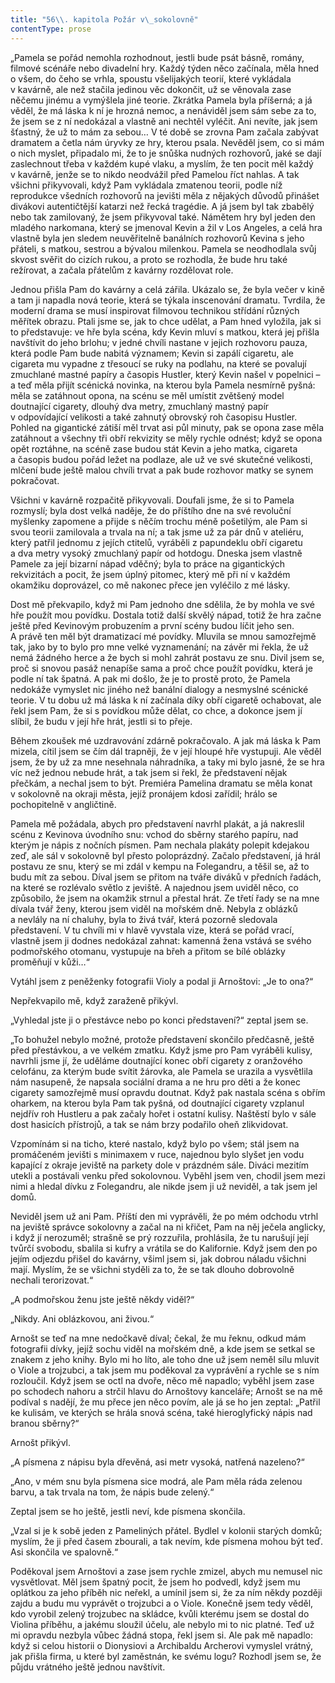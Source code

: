 ```yaml
---
title: "56\\. kapitola Požár v\_sokolovně"
contentType: prose
---
```


<section>

„Pamela se pořád nemohla rozhodnout, jestli bude psát básně, romány, filmové scénáře nebo divadelní hry. Každý týden něco začínala, měla hned o všem, do čeho se vrhla, spoustu všelijakých teorií, které vykládala v kavárně, ale než stačila jedinou věc dokončit, už se věnovala zase něčemu jinému a vymýšlela jiné teorie. Zkrátka Pamela byla příšerná; a já věděl, že má láska k ní je hrozná nemoc, a nenáviděl jsem sám sebe za to, že jsem se z ní nedokázal a vlastně ani nechtěl vyléčit. Ani nevíte, jak jsem šťastný, že už to mám za sebou… V té době se zrovna Pam začala zabývat dramatem a četla nám úryvky ze hry, kterou psala. Nevěděl jsem, co si mám o nich myslet, připadalo mi, že to je snůška nudných rozhovorů, jaké se dají zaslechnout třeba v každém kupé vlaku, a myslím, že ten pocit měl každý v kavárně, jenže se to nikdo neodvážil před Pamelou říct nahlas. A tak všichni přikyvovali, když Pam vykládala zmatenou teorii, podle níž reprodukce všedních rozhovorů na jevišti měla z nějakých důvodů přinášet divákovi autentičtější katarzi než řecká tragédie. A já jsem byl tak zbabělý nebo tak zamilovaný, že jsem přikyvoval také. Námětem hry byl jeden den mladého narkomana, který se jmenoval Kevin a žil v Los Angeles, a celá hra vlastně byla jen sledem neuvěřitelně banálních rozhovorů Kevina s jeho přáteli, s matkou, sestrou a bývalou milenkou. Pamela se neodhodlala svůj skvost svěřit do cizích rukou, a proto se rozhodla, že bude hru také režírovat, a začala přátelům z kavárny rozdělovat role.

Jednou přišla Pam do kavárny a celá zářila. Ukázalo se, že byla večer v kině a tam ji napadla nová teorie, která se týkala inscenování dramatu. Tvrdila, že moderní drama se musí inspirovat filmovou technikou střídání různých měřítek obrazu. Ptali jsme se, jak to chce udělat, a Pam hned vyložila, jak si to představuje: ve hře byla scéna, kdy Kevin mluví s matkou, která jej přišla navštívit do jeho brlohu; v jedné chvíli nastane v jejich rozhovoru pauza, která podle Pam bude nabitá významem; Kevin si zapálí cigaretu, ale cigareta mu vypadne z třesoucí se ruky na podlahu, na které se povalují zmuchlané mastné papíry a časopis Hustler, který Kevin našel v popelnici – a teď měla přijít scénická novinka, na kterou byla Pamela nesmírně pyšná: měla se zatáhnout opona, na scénu se měl umístit zvětšený model doutnající cigarety, dlouhý dva metry, zmuchlaný mastný papír v odpovídající velikosti a také zahnutý obrovský roh časopisu Hustler. Pohled na gigantické zátiší měl trvat asi půl minuty, pak se opona zase měla zatáhnout a všechny tři obří rekvizity se měly rychle odnést; když se opona opět roztáhne, na scéně zase budou stát Kevin a jeho matka, cigareta a časopis budou pořád ležet na podlaze, ale už ve své skutečné velikosti, mlčení bude ještě malou chvíli trvat a pak bude rozhovor matky se synem pokračovat.

Všichni v kavárně rozpačitě přikyvovali. Doufali jsme, že si to Pamela rozmyslí; byla dost velká naděje, že do příštího dne na své revoluční myšlenky zapomene a přijde s něčím trochu méně pošetilým, ale Pam si svou teorii zamilovala a trvala na ní; a tak jsme už za pár dnů v ateliéru, který patřil jednomu z jejích ctitelů, vyráběli z papundeklu obří cigaretu a dva metry vysoký zmuchlaný papír od hotdogu. Dneska jsem vlastně Pamele za její bizarní nápad vděčný; byla to práce na gigantických rekvizitách a pocit, že jsem úplný pitomec, který mě při ní v každém okamžiku doprovázel, co mě nakonec přece jen vyléčilo z mé lásky.

Dost mě překvapilo, když mi Pam jednoho dne sdělila, že by mohla ve své hře použít mou povídku. Dostala totiž další skvělý nápad, totiž že hra začne ještě před Kevinovým probuzením a první scény budou líčit jeho sen. A právě ten měl být dramatizací mé povídky. Mluvila se mnou samozřejmě tak, jako by to bylo pro mne velké vyznamenání; na závěr mi řekla, že už nemá žádného herce a že bych si mohl zahrát postavu ze snu. Divil jsem se, proč si snovou pasáž nenapíše sama a proč chce použít povídku, která je podle ní tak špatná. A pak mi došlo, že je to prostě proto, že Pamela nedokáže vymyslet nic jiného než banální dialogy a nesmyslné scénické teorie. V tu dobu už má láska k ní začínala díky obří cigaretě ochabovat, ale řekl jsem Pam, že si s povídkou může dělat, co chce, a dokonce jsem jí slíbil, že budu v její hře hrát, jestli si to přeje.

Během zkoušek mé uzdravování zdárně pokračovalo. A jak má láska k Pam mizela, cítil jsem se čím dál trapněji, že v její hloupé hře vystupuji. Ale věděl jsem, že by už za mne nesehnala náhradníka, a taky mi bylo jasné, že se hra víc než jednou nebude hrát, a tak jsem si řekl, že představení nějak přečkám, a nechal jsem to být. Premiéra Pamelina dramatu se měla konat v sokolovně na okraji města, jejíž pronájem kdosi zařídil; hrálo se pochopitelně v angličtině.

Pamela mě požádala, abych pro představení navrhl plakát, a já nakreslil scénu z Kevinova úvodního snu: vchod do sběrny starého papíru, nad kterým je nápis z nočních písmen. Pam nechala plakáty polepit kdejakou zeď, ale sál v sokolovně byl přesto poloprázdný. Začalo představení, já hrál postavu ze snu, který se mi zdál v kempu na Folegandru, a těšil se, až to budu mít za sebou. Díval jsem se přitom na tváře diváků v předních řadách, na které se rozlévalo světlo z jeviště. A najednou jsem uviděl něco, co způsobilo, že jsem na okamžik strnul a přestal hrát. Ze třetí řady se na mne dívala tvář ženy, kterou jsem viděl na mořském dně. Nebyla z oblázků a nevlály na ní chaluhy, byla to živá tvář, která pozorně sledovala představení. V tu chvíli mi v hlavě vyvstala vize, která se pořád vrací, vlastně jsem ji dodnes nedokázal zahnat: kamenná žena vstává se svého podmořského otomanu, vystupuje na břeh a přitom se bílé oblázky proměňují v kůži…“

Vytáhl jsem z peněženky fotografii Violy a podal ji Arnoštovi: „Je to ona?“

Nepřekvapilo mě, když zaraženě přikývl.

„Vyhledal jste ji o přestávce nebo po konci představení?“ zeptal jsem se.

„To bohužel nebylo možné, protože představení skončilo předčasně, ještě před přestávkou, a ve velkém zmatku. Když jsme pro Pam vyráběli kulisy, navrhli jsme jí, že uděláme doutnající konec obří cigarety z oranžového celofánu, za kterým bude svítit žárovka, ale Pamela se urazila a vysvětlila nám nasupeně, že napsala sociální drama a ne hru pro děti a že konec cigarety samozřejmě musí opravdu doutnat. Když pak nastala scéna s obřím oharkem, na kterou byla Pam tak pyšná, od doutnající cigarety vzplanul nejdřív roh Hustleru a pak začaly hořet i ostatní kulisy. Naštěstí bylo v sále dost hasicích přístrojů, a tak se nám brzy podařilo oheň zlikvidovat.

Vzpomínám si na ticho, které nastalo, když bylo po všem; stál jsem na promáčeném jevišti s minimaxem v ruce, najednou bylo slyšet jen vodu kapající z okraje jeviště na parkety dole v prázdném sále. Diváci mezitím utekli a postávali venku před sokolovnou. Vyběhl jsem ven, chodil jsem mezi nimi a hledal dívku z Folegandru, ale nikde jsem ji už neviděl, a tak jsem jel domů.

Neviděl jsem už ani Pam. Příští den mi vyprávěli, že po mém odchodu vtrhl na jeviště správce sokolovny a začal na ni křičet, Pam na něj ječela anglicky, i když jí nerozuměl; strašně se prý rozzuřila, prohlásila, že tu narušují její tvůrčí svobodu, sbalila si kufry a vrátila se do Kalifornie. Když jsem den po jejím odjezdu přišel do kavárny, všiml jsem si, jak dobrou náladu všichni mají. Myslím, že se všichni styděli za to, že se tak dlouho dobrovolně nechali terorizovat.“

„A podmořskou ženu jste ještě někdy viděl?“

„Nikdy. Ani oblázkovou, ani živou.“

Arnošt se teď na mne nedočkavě díval; čekal, že mu řeknu, odkud mám fotografii dívky, jejíž sochu viděl na mořském dně, a kde jsem se setkal se znakem z jeho knihy. Bylo mi ho líto, ale toho dne už jsem neměl sílu mluvit o Viole a trojzubci, a tak jsem mu poděkoval za vyprávění a rychle se s ním rozloučil. Když jsem se octl na dvoře, něco mě napadlo; vyběhl jsem zase po schodech nahoru a strčil hlavu do Arnoštovy kanceláře; Arnošt se na mě podíval s nadějí, že mu přece jen něco povím, ale já se ho jen zeptal: „Patřil ke kulisám, ve kterých se hrála snová scéna, také hieroglyfický nápis nad branou sběrny?“

Arnošt přikývl.

„A písmena z nápisu byla dřevěná, asi metr vysoká, natřená nazeleno?“

„Ano, v mém snu byla písmena sice modrá, ale Pam měla ráda zelenou barvu, a tak trvala na tom, že nápis bude zelený.“

Zeptal jsem se ho ještě, jestli neví, kde písmena skončila.

„Vzal si je k sobě jeden z Pameliných přátel. Bydlel v kolonii starých domků; myslím, že ji před časem zbourali, a tak nevím, kde písmena mohou být teď. Asi skončila ve spalovně.“

Poděkoval jsem Arnoštovi a zase jsem rychle zmizel, abych mu nemusel nic vysvětlovat. Měl jsem špatný pocit, že jsem ho podvedl, když jsem mu oplátkou za jeho příběh nic neřekl, a umínil jsem si, že za ním někdy později zajdu a budu mu vyprávět o trojzubci a o Viole. Konečně jsem tedy věděl, kdo vyrobil zelený trojzubec na skládce, kvůli kterému jsem se dostal do Violina příběhu, a jakému sloužil účelu, ale nebylo mi to nic platné. Teď už mi opravdu nezbyla vůbec žádná stopa, řekl jsem si. Ale pak mě napadlo: když si celou historii o Dionysiovi a Archibaldu Archerovi vymyslel vrátný, jak přišla firma, u které byl zaměstnán, ke svému logu? Rozhodl jsem se, že půjdu vrátného ještě jednou navštívit.

</section>
